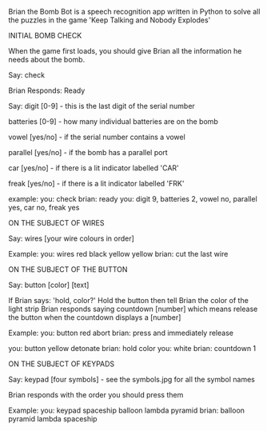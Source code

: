 Brian the Bomb Bot is a speech recognition app written in Python to solve all the puzzles in the game 'Keep Talking and Nobody Explodes'




INITIAL BOMB CHECK

When the game first loads, you should give Brian all the information he needs about the bomb.

Say:
check

Brian Responds:
Ready

Say:
digit [0-9] - this is the last digit of the serial number

batteries [0-9] - how many individual batteries are on the bomb

vowel [yes/no] - if the serial number contains a vowel

parallel [yes/no] - if the bomb has a parallel port

car [yes/no] - if there is a lit indicator labelled 'CAR'

freak [yes/no] - if there is a lit indicator labelled 'FRK'

example:
you: check
brian: ready
you: digit 9, batteries 2, vowel no, parallel yes, car no, freak yes


ON THE SUBJECT OF WIRES

Say:
wires [your wire colours in order]

Example:
you: wires red black yellow yellow
brian: cut the last wire


ON THE SUBJECT OF THE BUTTON

Say:
button [color] [text]

If Brian says: 'hold, color?'
Hold the button then tell Brian the color of the light strip
Brian responds saying countdown [number] which means release the button when the countdown displays a [number]

Example:
you: button red abort
brian: press and immediately release

you: button yellow detonate
brian: hold color
you: white
brian: countdown 1


ON THE SUBJECT OF KEYPADS

Say:
keypad [four symbols] - see the symbols.jpg for all the symbol names

Brian responds with the order you should press them

Example:
you: keypad spaceship balloon lambda pyramid
brian: balloon pyramid lambda spaceship
